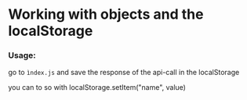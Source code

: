 # Working with objects and the localStorage

### Usage:
go to `ìndex.js` and save the response of the api-call in the localStorage

you can to so with localStorage.setItem("name", value)

